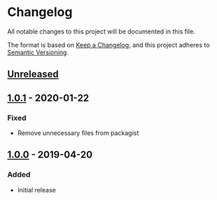 # Changelog
All notable changes to this project will be documented in this file.

The format is based on [Keep a Changelog](https://keepachangelog.com/en/1.0.0/),
and this project adheres to [Semantic Versioning](https://semver.org/spec/v2.0.0.html).

## [Unreleased]

## [1.0.1] - 2020-01-22
### Fixed
- Remove unnecessary files from packagist

## [1.0.0] - 2019-04-20
### Added
- Initial release

[Unreleased]: https://github.com/particleflux/password-manager-connection/compare/1.0.1...HEAD
[1.0.1]: https://github.com/particleflux/password-manager-connection/releases/tag/1.0.0...1.0.1
[1.0.0]: https://github.com/particleflux/password-manager-connection/releases/tag/1.0.0